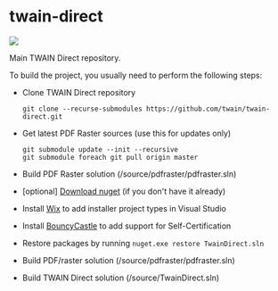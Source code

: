 # twain-direct

![](https://twaingroup.visualstudio.com/_apis/public/build/definitions/656d47c3-955a-4a3e-92c1-1c05ace55bb9/2/badge)

Main TWAIN Direct repository.

To build the project, you usually need to perform the following steps:

 - Clone TWAIN Direct repository
   ```
   git clone --recurse-submodules https://github.com/twain/twain-direct.git
   ```
 - Get latest PDF Raster sources (use this for updates only)
   ```
   git submodule update --init --recursive
   git submodule foreach git pull origin master
   ```
 - Build PDF Raster solution (/source/pdfraster/pdfraster.sln)

 - [optional] [Download nuget](https://dist.nuget.org/index.html) (if you don't have it already)
 - Install [Wix](https://wixtoolset.org/) to add installer project types in Visual Studio
 - Install [BouncyCastle](https://www.bouncycastle.org/) to add support for Self-Certification
 - Restore packages by running ```nuget.exe restore TwainDirect.sln```

 - Build PDF/raster solution (/source/pdfraster/pdfraster.sln)

 - Build TWAIN Direct solution (/source/TwainDirect.sln)
